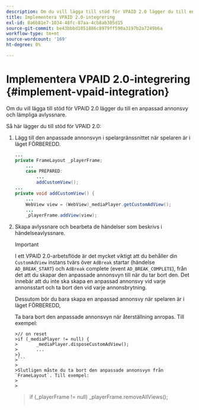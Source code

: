 ```yaml
---
description: Om du vill lägga till stöd för VPAID 2.0 lägger du till en anpassad annonsvy och lämpliga avlyssnare.
title: Implementera VPAID 2.0-integrering
exl-id: 8a6b81e7-1034-48fc-87aa-4cb8ab305d15
source-git-commit: be43bbbd1051886c8979ff590a3197b2a7249b6a
workflow-type: tm+mt
source-wordcount: '169'
ht-degree: 0%

---
```


# Implementera VPAID 2.0-integrering {#implement-vpaid-integration}

Om du vill lägga till stöd för VPAID 2.0 lägger du till en anpassad annonsvy och lämpliga avlyssnare.

Så här lägger du till stöd för VPAID 2.0:

1. Lägg till den anpassade annonsvyn i spelargränssnittet när spelaren är i läget FÖRBEREDD.

   ```java
   ... 
   private FrameLayout _playerFrame; 
       ... 
       case PREPARED: 
           ... 
           addCustomView(); 
   ... 
   private void addCustomView() { 
       ... 
       WebView view = (WebView)_mediaPlayer.getCustomAdView(); 
       ... 
       _playerFrame.addView(view);
   ```

1. Skapa avlyssnare och bearbeta de händelser som beskrivs i händelseavlyssnare.

   >[!IMPORTANT]
   >
   >I ett VPAID 2.0-arbetsflöde är det mycket viktigt att du behåller din `CustomAdView` instans tvärs över `AdBreak` startar (händelse `AD_BREAK_START`) och `AdBreak` complete (event `AD_BREAK_COMPLETE`), från det att du skapar den anpassade annonsvyn till när du tar bort den. Det innebär att du inte ska skapa en anpassad annonsvy vid varje annonsstart och ta bort den vid varje annonsbrytning.
   >
   >
   >Dessutom bör du bara skapa en anpassad annonsvy när spelaren är i läget FÖRBEREDD,
   >
   >
   >Ta bara bort den anpassade annonsvyn när återställning anropas. Till exempel:
   >
   >
   ```
   >// on reset 
   >if (_mediaPlayer != null) { 
   >       _mediaPlayer.disposeCustomAdView(); 
   >       ... 
   >} 
   >```
   >
   >Slutligen måste du ta bort den anpassade annonsvyn från `FrameLayout`. Till exempel:
   >
   >
   ```
   >if (_playerFrame != null) 
   >       _playerFrame.removeAllViews(); 
   >```
